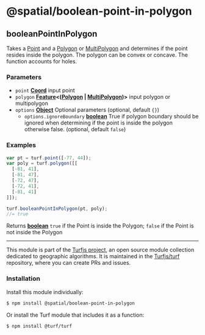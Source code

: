 # @spatial/boolean-point-in-polygon

<!-- Generated by documentation.js. Update this documentation by updating the source code. -->

## booleanPointInPolygon

Takes a [Point][1] and a [Polygon][2] or [MultiPolygon][3] and determines if the point resides inside the polygon. The polygon can
be convex or concave. The function accounts for holes.

### Parameters

-   `point` **[Coord][4]** input point
-   `polygon` **[Feature][5]&lt;([Polygon][6] \| [MultiPolygon][7])>** input polygon or multipolygon
-   `options` **[Object][8]** Optional parameters (optional, default `{}`)
    -   `options.ignoreBoundary` **[boolean][9]** True if polygon boundary should be ignored when determining if the point is inside the polygon otherwise false. (optional, default `false`)

### Examples

```javascript
var pt = turf.point([-77, 44]);
var poly = turf.polygon([[
  [-81, 41],
  [-81, 47],
  [-72, 47],
  [-72, 41],
  [-81, 41]
]]);

turf.booleanPointInPolygon(pt, poly);
//= true
```

Returns **[boolean][9]** `true` if the Point is inside the Polygon; `false` if the Point is not inside the Polygon

[1]: https://tools.ietf.org/html/rfc7946#section-3.1.2

[2]: https://tools.ietf.org/html/rfc7946#section-3.1.6

[3]: https://tools.ietf.org/html/rfc7946#section-3.1.7

[4]: https://tools.ietf.org/html/rfc7946#section-3.1.1

[5]: https://tools.ietf.org/html/rfc7946#section-3.2

[6]: https://tools.ietf.org/html/rfc7946#section-3.1.6

[7]: https://tools.ietf.org/html/rfc7946#section-3.1.7

[8]: https://developer.mozilla.org/docs/Web/JavaScript/Reference/Global_Objects/Object

[9]: https://developer.mozilla.org/docs/Web/JavaScript/Reference/Global_Objects/Boolean

<!-- This file is automatically generated. Please don't edit it directly:
if you find an error, edit the source file (likely index.js), and re-run
./scripts/generate-readmes in the turf project. -->

---

This module is part of the [Turfjs project](http://turfjs.org/), an open source
module collection dedicated to geographic algorithms. It is maintained in the
[Turfjs/turf](https://github.com/Turfjs/turf) repository, where you can create
PRs and issues.

### Installation

Install this module individually:

```sh
$ npm install @spatial/boolean-point-in-polygon
```

Or install the Turf module that includes it as a function:

```sh
$ npm install @turf/turf
```
